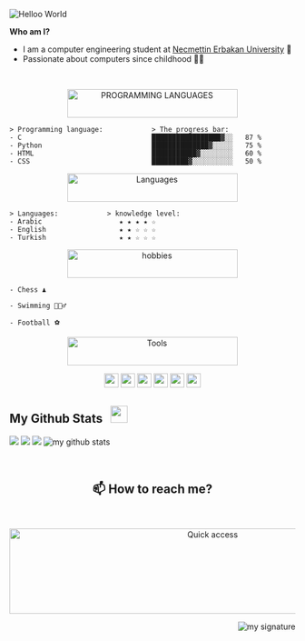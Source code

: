 ![Helloo World](https://user-images.githubusercontent.com/18360262/226515039-b406dafa-d293-4a1f-a288-30a6711f3d1e.gif)
<!-- <h1></h1> -->

**Who am I?**
- I am a computer engineering student at [Necmettin Erbakan University](https://www.erbakan.edu.tr/) 🏫
- Passionate about computers since childhood 👶🏻


<br />

<p align="center">
<img alt="PROGRAMMING 
LANGUAGES" src="https://user-images.githubusercontent.com/18360262/227015445-32b8524c-e5fe-4f5c-89e5-7aaf35b2444b.svg" width="300" height="50" />
</p>

```
> Programming language:            > The progress bar:
- C                                █████████████████▓░░   87 %
- Python                           ██████████████▓░░░░░   75 %
- HTML                             ███████████▓░░░░░░░░   60 %
- CSS                              █████████▓░░░░░░░░░░   50 %
```

<p align="center">
<img alt="Languages" src="https://user-images.githubusercontent.com/18360262/227037616-a8f51b8b-a782-4205-9447-d58fe4cba1ab.svg" width="300" height="50" />
</p>

```
> Languages:            > knowledge level:
- Arabic                   ★ ★ ★ ★ ☆
- English                  ★ ★ ☆ ☆ ☆
- Turkish                  ★ ★ ☆ ☆ ☆
```

<p align="center">
<img alt="hobbies" src="https://user-images.githubusercontent.com/18360262/227040426-e79a488f-b1e8-448d-85f6-00bff09a2c6c.svg" width="300" height="50" />
</p>

```
- Chess ♟️

- Swimming 🏊🏻‍♂️

- Football ⚽
```

<p align="center">
<img alt="Tools" src="https://user-images.githubusercontent.com/18360262/227107669-263da418-2d67-4057-b540-f21f227e4fd9.svg" width="300" height="50" />
</p>

<p align="center">
<code><img height="25" src="https://user-images.githubusercontent.com/18360262/227108648-e5fdf9c3-5e06-4ed0-9535-cbbb8eaedc41.png"></code>
<code><img height="25" src="https://user-images.githubusercontent.com/18360262/227108661-a0dfcb24-c938-4670-aab6-e452c26c373a.png"></code>
<code><img height="25" src="https://user-images.githubusercontent.com/18360262/227108653-349aff71-8608-48cd-9cb3-b85ae50f904d.png"></code>
<code><img height="25" src="https://user-images.githubusercontent.com/18360262/227108681-352131fd-900e-49f3-9516-78d4cd62b7ac.png"></code>
<code><img height="25" src="https://user-images.githubusercontent.com/18360262/227108687-70cc47c7-02cf-4af3-b406-bcac2a499549.png"></code>
<code><img height="25" src="https://user-images.githubusercontent.com/18360262/227108643-0e3f5e7c-9eeb-4b96-89dd-d92c762b6bc0.svg"></code>
</p>


<!-- 
```
> Jokes Card:
```
![Jokes Card](https://readme-jokes.vercel.app/api) -->

<!-- <p float="right">
  <img alt="stickman" src="https://user-images.githubusercontent.com/18360262/227101849-60a555b3-09be-4d6b-ac15-3747eb8eef5f.gif" height="60px"/>
  <img alt="stickman" src="https://user-images.githubusercontent.com/18360262/227101849-60a555b3-09be-4d6b-ac15-3747eb8eef5f.gif" height="60px"/>
</p> -->


<!-- ----------------------------------------------My Github Stats--------------------------------------------------------------- -->
## My Github Stats <img src="https://user-images.githubusercontent.com/18360262/227085691-386d72f2-be29-4cbc-959a-1adae3c75168.svg" height="30px" />

<p float="left">
  <!-- GitHub Stats -->
  <img src="https://github-readme-stats.vercel.app/api?username=mohamed-h7&show_icons=true&theme=transparent"/>
  <!-- GitHub streak stats -->
  <img src="https://github-readme-streak-stats.herokuapp.com?user=Mohamed-h7&theme=transparent&border_radius=5&mode=weekly&border=3D1EFF)](https://git.io/streak-stats"/>
  <!--  top-langs  -->
  <img src="https://github-readme-stats.vercel.app/api/top-langs/?username=Mohamed-h7&layout=compact&theme=transparent"/>
  <!-- Github profile trophy -->
  <img alt="my github stats" src="https://github-profile-trophy.vercel.app/?username=Mohamed-h7&theme=discord"/>
</p>

<br />
<!-- ------------------------------------------------------------------------------------------------------------------------- -->

<!-- -------------------------------------------How to reach me?--------------------------------------------------------------- -->
<h2 align="center">
📫 How to reach me? 
</h2>

 
<p align="center">
<img alt="Quick access" src="https://user-images.githubusercontent.com/18360262/227102995-b4571ab7-fda2-47a9-854b-43c72c65fa92.svg" width="700" height="150" />
</p>


<!-- ------------------------------------------------------------------------------------------------------------------------- -->

<!-- -------------------------------------------my signature--------------------------------------------------------------- -->
<p align="right">
<!-- <img alt="my signature" src="https://user-images.githubusercontent.com/18360262/227043128-7f28d0fb-cf46-4a7e-bb75-98844edba956.svg"/> -->
  <img alt="my signature" src="https://user-images.githubusercontent.com/18360262/227103358-9ac3c444-03dc-4b85-864c-60dfd203f256.svg"/>
</p>
<!-- ------------------------------------------------------------------------------------------------------------------------- -->
